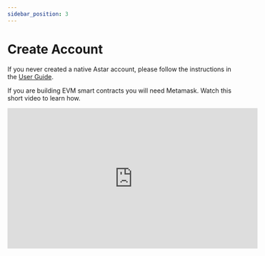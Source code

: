 ```yaml
---
sidebar_position: 3
---
```


# Create Account
If you never created a native Astar account, please follow the instructions in the [User Guide](/docs/use/manage-wallets/create-wallet).

If you are building EVM smart contracts you will need Metamask. Watch this short video to learn how.

<iframe width="560" height="315" src="https://www.youtube.com/embed/9YHmmcQI6VQ" title="YouTube video player" frameborder="0" allow="accelerometer; autoplay; clipboard-write; encrypted-media; gyroscope; picture-in-picture; web-share" allowfullscreen></iframe>
